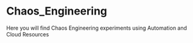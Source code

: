 # Chaos_Engineering
Here you will find Chaos Engineering experiments using Automation and Cloud Resources
